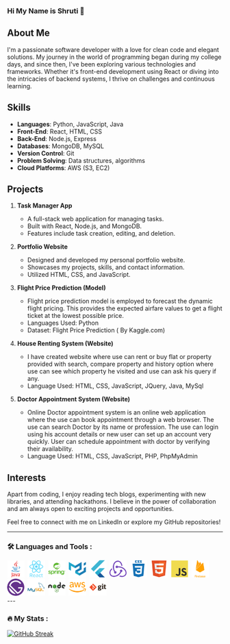 ### Hi My Name is Shruti 👋

<!--
**shruti3032/shruti3032** is a ✨ _special_ ✨ repository because its `README.md` (this file) appears on your GitHub profile.

Here are some ideas to get you started:

- 🔭 I’m currently working on ...
- 🌱 I’m currently learning ...
- 👯 I’m looking to collaborate on ...
- 🤔 I’m looking for help with ...
- 💬 Ask me about ...
- 📫 How to reach me: ...
- 😄 Pronouns: ...
- ⚡ Fun fact: ...
-->

## About Me
I'm a passionate software developer with a love for clean code and elegant solutions. My journey in the world of programming began during my college days, and since then, I've been exploring various technologies and frameworks. Whether it's front-end development using React or diving into the intricacies of backend systems, I thrive on challenges and continuous learning.

## Skills
- **Languages**: Python, JavaScript, Java
- **Front-End**: React, HTML, CSS
- **Back-End**: Node.js, Express
- **Databases**: MongoDB, MySQL
- **Version Control**: Git
- **Problem Solving**: Data structures, algorithms
- **Cloud Platforms**: AWS (S3, EC2)

## Projects
1. **Task Manager App**
   - A full-stack web application for managing tasks.
   - Built with React, Node.js, and MongoDB.
   - Features include task creation, editing, and deletion.

2. **Portfolio Website**
   - Designed and developed my personal portfolio website.
   - Showcases my projects, skills, and contact information.
   - Utilized HTML, CSS, and JavaScript.
   
3. **Flight Price Prediction (Model)**
   - Flight price prediction model is employed to forecast the dynamic flight pricing. This provides the expected airfare values to get a flight ticket at the lowest possible price.
   - Languages Used: Python
   - Dataset: Flight Price Prediction ( By Kaggle.com)
     
4. **House Renting System (Website)**
   - I have created website where use can rent or buy flat or property provided with search, compare property and history option where use can see which property he visited and use can ask his query if any.
   - Language Used: HTML, CSS, JavaScript, JQuery, Java, MySql
     
5. **Doctor Appointment System (Website)**
   - Online Doctor appointment system is an online web application where the use can book appointment through a web browser. The use can search Doctor by its name or profession. The use can login using his account details or new user can set up an account very quickly. User can schedule appointment with doctor by verifying their availability.
   - Language Used: HTML, CSS, JavaScript, PHP, PhpMyAdmin


## Interests
Apart from coding, I enjoy reading tech blogs, experimenting with new libraries, and attending hackathons. I believe in the power of collaboration and am always open to exciting projects and opportunities.

Feel free to connect with me on LinkedIn or explore my GitHub repositories!

---

### :hammer_and_wrench: Languages and Tools :
<div>
  <img src="https://github.com/devicons/devicon/blob/master/icons/java/java-original-wordmark.svg" title="Java" alt="Java" width="40" height="40"/>&nbsp;
  <img src="https://github.com/devicons/devicon/blob/master/icons/react/react-original-wordmark.svg" title="React" alt="React" width="40" height="40"/>&nbsp;
  <img src="https://github.com/devicons/devicon/blob/master/icons/spring/spring-original-wordmark.svg" title="Spring" alt="Spring" width="40" height="40"/>&nbsp;
  <img src="https://github.com/devicons/devicon/blob/master/icons/materialui/materialui-original.svg" title="Material UI" alt="Material UI" width="40" height="40"/>&nbsp;
  <img src="https://github.com/devicons/devicon/blob/master/icons/flutter/flutter-original.svg" title="Flutter" alt="Flutter" width="40" height="40"/>&nbsp;
  <img src="https://github.com/devicons/devicon/blob/master/icons/redux/redux-original.svg" title="Redux" alt="Redux " width="40" height="40"/>&nbsp;
  <img src="https://github.com/devicons/devicon/blob/master/icons/css3/css3-plain-wordmark.svg"  title="CSS3" alt="CSS" width="40" height="40"/>&nbsp;
  <img src="https://github.com/devicons/devicon/blob/master/icons/html5/html5-original.svg" title="HTML5" alt="HTML" width="40" height="40"/>&nbsp;
  <img src="https://github.com/devicons/devicon/blob/master/icons/javascript/javascript-original.svg" title="JavaScript" alt="JavaScript" width="40" height="40"/>&nbsp;
  <img src="https://github.com/devicons/devicon/blob/master/icons/firebase/firebase-plain-wordmark.svg" title="Firebase" alt="Firebase" width="40" height="40"/>&nbsp;
  <img src="https://github.com/devicons/devicon/blob/master/icons/gatsby/gatsby-original.svg" title="Gatsby"  alt="Gatsby" width="40" height="40"/>&nbsp;
  <img src="https://github.com/devicons/devicon/blob/master/icons/mysql/mysql-original-wordmark.svg" title="MySQL"  alt="MySQL" width="40" height="40"/>&nbsp;
  <img src="https://github.com/devicons/devicon/blob/master/icons/nodejs/nodejs-original-wordmark.svg" title="NodeJS" alt="NodeJS" width="40" height="40"/>&nbsp;
  <img src="https://github.com/devicons/devicon/blob/master/icons/amazonwebservices/amazonwebservices-plain-wordmark.svg" title="AWS" alt="AWS" width="40" height="40"/>&nbsp;
  <img src="https://github.com/devicons/devicon/blob/master/icons/git/git-original-wordmark.svg" title="Git" **alt="Git" width="40" height="40"/>
</div>
---

### :fire: My Stats :
[![GitHub Streak](http://github-readme-streak-stats.herokuapp.com?user=your-github-username&theme=dark&background=000000)](https://git.io/streak-stats)

